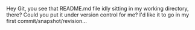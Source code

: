 Hey Git, you see that README.md file idly sitting in my working directory, there? Could you put it under version control for me? I'd like it to go in my first commit/snapshot/revision...
